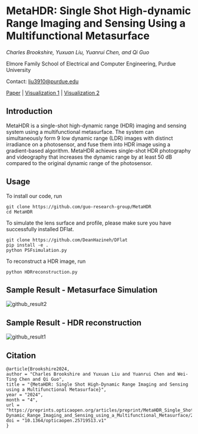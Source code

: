 # MetaHDR: Single Shot High-dynamic Range Imaging and Sensing Using a Multifunctional Metasurface

_Charles Brookshire, Yuxuan Liu, Yuanrui Chen, and Qi Guo_

Elmore Family School of Electrical and Computer Engineering, Purdue University

Contact: liu3910@purdue.edu


[Paper](https://preprints.opticaopen.org/articles/preprint/MetaHDR_Single_Shot_High-Dynamic_Range_Imaging_and_Sensing_using_a_Multifunctional_Metasurface/25719513) | [Visualization 1](https://drive.google.com/file/d/1xR25B3CRW_7aeHa4g03yvT2yfVWkDwZg/view?usp=drive_link) | [Visualization 2](https://drive.google.com/file/d/18klBNhE-oL3ldxwv8qmt05sb1dHNUDW9/view?usp=drive_link)
## Introduction

MetaHDR is a single-shot high-dynamic range (HDR) imaging and sensing system using a multifunctional metasurface. The system can simultaneously form 9 low dynamic range (LDR) images with distinct irradiance on a photosensor, and fuse them into HDR image using a gradient-based algorithm. MetaHDR achieves single-shot HDR photography and videography that increases the dynamic range by at least 50 dB compared to the original dynamic range of the photosensor. 

## Usage
To install our code, run
```
git clone https://github.com/guo-research-group/MetaHDR
cd MetaHDR
```

To simulate the lens surface and profile, please make sure you have successfully installed DFlat.
```
git clone https://github.com/DeanHazineh/DFlat
pip install -e .
python PSFsimulation.py
```

To reconstruct a HDR image, run
```
python HDRreconstruction.py
```

## Sample Result - Metasurface Simulation
![github_result2](https://github.com/guo-research-group/MetaHDR/assets/149278360/ac4aee93-6d48-45ac-9ba1-4b9aeed5389d)

## Sample Result - HDR reconstruction
![github_result1](https://github.com/guo-research-group/MetaHDR/assets/149278360/85f47837-7f6f-408d-b3a2-17d0c4d84d5e)

## Citation
```
@article{Brookshire2024,
author = "Charles Brookshire and Yuxuan Liu and Yuanrui Chen and Wei-Ting Chen and Qi Guo",
title = "{MetaHDR: Single Shot High-Dynamic Range Imaging and Sensing using a Multifunctional Metasurface}",
year = "2024",
month = "4",
url = "https://preprints.opticaopen.org/articles/preprint/MetaHDR_Single_Shot_High-Dynamic_Range_Imaging_and_Sensing_using_a_Multifunctional_Metasurface/25719513",
doi = "10.1364/opticaopen.25719513.v1"
}
```
